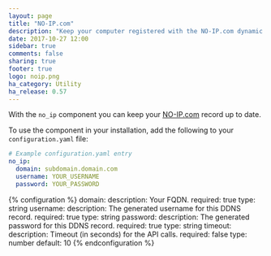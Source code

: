 ```yaml
---
layout: page
title: "NO-IP.com"
description: "Keep your computer registered with the NO-IP.com dynamic DNS."
date: 2017-10-27 12:00
sidebar: true
comments: false
sharing: true
footer: true
logo: noip.png
ha_category: Utility
ha_release: 0.57
---
```


With the `no_ip` component you can keep your [NO-IP.com](https://www.noip.com) record up to date.

To use the component in your installation, add the following to your `configuration.yaml` file:

```yaml
# Example configuration.yaml entry
no_ip:
  domain: subdomain.domain.com
  username: YOUR_USERNAME
  password: YOUR_PASSWORD
```

{% configuration %}
  domain:
    description: Your FQDN.
    required: true
    type: string
  username:
    description: The generated username for this DDNS record.
    required: true
    type: string
  password:
    description: The generated password for this DDNS record.
    required: true
    type: string
  timeout:
    description: Timeout (in seconds) for the API calls.
    required: false
    type: number
    default: 10
{% endconfiguration %}
